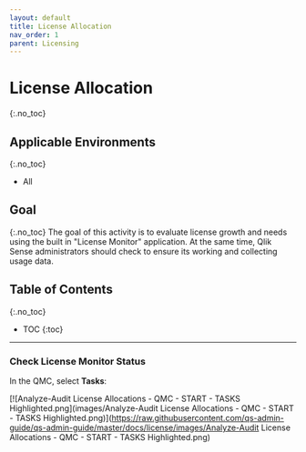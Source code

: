 ```yaml
---
layout: default
title: License Allocation
nav_order: 1
parent: Licensing
---
```


# License Allocation <i class="fas fa-tools fa-xs" title="Tooling | Pre-Built Solutions"></i> <i class="fas fa-dolly-flatbed fa-xs" title="Shipped | Native Capability"></i> 
{:.no_toc}

## Applicable Environments 
{:.no_toc}
- All

## Goal
{:.no_toc}
The goal of this activity is to evaluate license growth and needs using the built in "License Monitor" application. At the same time, Qlik Sense administrators should check to ensure its working and collecting usage data. 

## Table of Contents
{:.no_toc}

* TOC
{:toc}
-------------------------

### Check License Monitor Status <i class="fas fa-dolly-flatbed fa-xs" title="Shipped | Native Capability"></i> 

In the QMC, select **Tasks**:

[![Analyze-Audit License Allocations - QMC - START - TASKS Highlighted.png](images/Analyze-Audit License Allocations - QMC - START - TASKS Highlighted.png)](https://raw.githubusercontent.com/qs-admin-guide/qs-admin-guide/master/docs/license/images/Analyze-Audit License Allocations - QMC - START - TASKS Highlighted.png)
